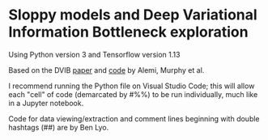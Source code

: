 # Sloppy models and Deep Variational Information Bottleneck exploration

Using Python version 3 and Tensorflow version 1.13

Based on the DVIB [paper](https://openreview.net/forum?id=HyxQzBceg) and [code](https://github.com/alexalemi/vib_demo) by Alemi, Murphy et al. 

I recommend running the Python file on Visual Studio Code; this will allow each "cell" of code (demarcated by #%%) to be run individually, much like in a Jupyter notebook.

Code for data viewing/extraction and comment lines beginning with double hashtags (##) are by Ben Lyo. 

